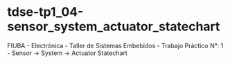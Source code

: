 # tdse-tp1_04-sensor_system_actuator_statechart
FIUBA - Electrónica - Taller de Sistemas Embebidos - Trabajo Práctico N°: 1 - Sensor -> System -> Actuator Statechart
